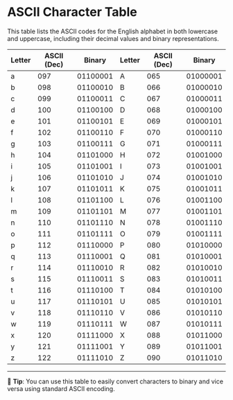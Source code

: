 # ASCII Character Table

This table lists the ASCII codes for the English alphabet in both lowercase and uppercase, including their decimal values and binary representations.

| Letter | ASCII (Dec) | Binary    | Letter | ASCII (Dec) | Binary    |
|--------|--------------|-----------|--------|--------------|-----------|
| a      | 097          | 01100001  | A      | 065          | 01000001  |
| b      | 098          | 01100010  | B      | 066          | 01000010  |
| c      | 099          | 01100011  | C      | 067          | 01000011  |
| d      | 100          | 01100100  | D      | 068          | 01000100  |
| e      | 101          | 01100101  | E      | 069          | 01000101  |
| f      | 102          | 01100110  | F      | 070          | 01000110  |
| g      | 103          | 01100111  | G      | 071          | 01000111  |
| h      | 104          | 01101000  | H      | 072          | 01001000  |
| i      | 105          | 01101001  | I      | 073          | 01001001  |
| j      | 106          | 01101010  | J      | 074          | 01001010  |
| k      | 107          | 01101011  | K      | 075          | 01001011  |
| l      | 108          | 01101100  | L      | 076          | 01001100  |
| m      | 109          | 01101101  | M      | 077          | 01001101  |
| n      | 110          | 01101110  | N      | 078          | 01001110  |
| o      | 111          | 01101111  | O      | 079          | 01001111  |
| p      | 112          | 01110000  | P      | 080          | 01010000  |
| q      | 113          | 01110001  | Q      | 081          | 01010001  |
| r      | 114          | 01110010  | R      | 082          | 01010010  |
| s      | 115          | 01110011  | S      | 083          | 01010011  |
| t      | 116          | 01110100  | T      | 084          | 01010100  |
| u      | 117          | 01110101  | U      | 085          | 01010101  |
| v      | 118          | 01110110  | V      | 086          | 01010110  |
| w      | 119          | 01110111  | W      | 087          | 01010111  |
| x      | 120          | 01111000  | X      | 088          | 01011000  |
| y      | 121          | 01111001  | Y      | 089          | 01011001  |
| z      | 122          | 01111010  | Z      | 090          | 01011010  |

---

📌 **Tip**: You can use this table to easily convert characters to binary and vice versa using standard ASCII encoding.
